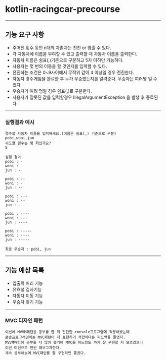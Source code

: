 # kotlin-racingcar-precourse

---

## 기능 요구 사항

+ 주어진 횟수 동안 n대의 자졷차는 전진 or 멈출 수 있다.
+ 각 자동차에 이름을 부여할 수 있고 출력할 때 자동차 이름을 출력한다.
+ 자동차 이름은 쉼표(,)기준으로 구분하고 5자 이하만 가능하다.
+ 사용자는 몇 번의 이동을 할 것인지를 입력할 수 있다.
+ 전진하는 조건은 0~9사이에서 무작위 값이 4 이상일 경우 전진한다.
+ 자동차 경주게임을 완료한 후 누가 우승했는지를 알려준다. 우승자는 여러명 일 수 있다.
+ 우승자가 여려 명일 경우 쉼표(,)로 구분한다.
+ 사용자가 잘못된 값을 입력할경우 IllegalArgumentException 을 발생 후 종료된다.

---

### 실행결과 예시

```
경주할 자동차 이름을 입력하세요.(이름은 쉼표(,) 기준으로 구분)
pobi,woni,jun
시도할 횟수는 몇 회인가요?
5

실행 결과
pobi : -
woni : 
jun : -

pobi : --
woni : -
jun : --

pobi : ---
woni : --
jun : ---

pobi : ----
woni : ---
jun : ----

pobi : -----
woni : ----
jun : -----

최종 우승자 : pobi, jun
```

---

## 기능 예상 목록
- 입출력 처리 기능
- 유효성 검사기능
- 자동차 이동 기능
- 우승자 찾기 기능

---

### MVC 디자인 패턴
```
이번에 MVVM패턴을 공부를 한 뒤 간단한 console프로그램에 적용해봤는데
콘솔프로그래밍에는 MVC패턴이 더 표현하기 적합하다는 피드백을 들었다.
MVVM패턴에 공부를 더 많이 했기에 MVC를 어느정도 까지 잘 구현할 지 모르겠으나
이번 미션으로 한번 해보고자한다.
계속 공부해보며 MVC패턴를 잘 구현하면 좋겠다. 
```